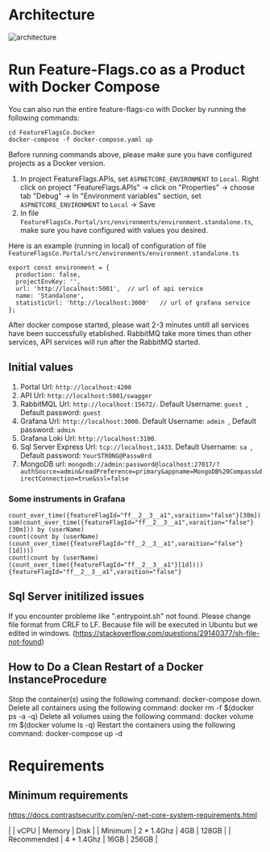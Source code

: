 # Architecture

![architecture](https://user-images.githubusercontent.com/68597908/130388173-dbdafb6f-49e5-4225-9f02-e1327bdcfde5.png)



# Run Feature-Flags.co as a Product with Docker Compose

You can also run the entire feature-flags-co with Docker by running the following commands:

    cd FeatureFlagsCo.Docker
    docker-compose -f docker-compose.yaml up

Before running commands above, please make sure you have configured projects as a Docker version.

1. In project FeatureFlags.APIs, set `ASPNETCORE_ENVIRONMENT` to `Local`. Right click on project "FeatureFlags.APIs" -> click on "Properties" -> choose tab "Debug" -> In "Environment variables" section, set `ASPNETCORE_ENVIRONMENT` to `Local` -> Save
2. In file `FeatureFlagsCo.Portal/src/environments/environment.standalone.ts`, make sure you have configured with values you desired. 

Here is an example (running in local) of configuration of file `FeatureFlagsCo.Portal/src/environments/environment.standalone.ts`

    export const environment = {
      production: false,  
      projectEnvKey: '',  
      url: 'http://localhost:5001',  // url of api service
      name: 'Standalone',
      statisticUrl: 'http://localhost:3000'   // url of grafana service
    };

After docker compose started, please wait 2-3 minutes untill all services have been successfully etablished. RabbitMQ take more times than other services, API services will run after the RabbitMQ started.

## Initial values

1. Portal Url: `http://localhost:4200`
2. API Url: `http://localhost:5001/swagger`
3. RabbitMQL Url: `http://localhost:15672/`. Default Username: `guest `, Default password: `guest`
4. Grafana Url: `http://localhost:3000`.  Default Username: `admin `, Default password: `admin`
5. Grafana Loki Url: `http://localhost:3100`.
6. Sql Server Express Url: `tcp://localhost,1433`. Default Username: `sa `, Default password: `YourSTRONG@Passw0rd`
7. MongoDB url: `mongodb://admin:password@localhost:27017/?authSource=admin&readPreference=primary&appname=MongoDB%20Compass&directConnection=true&ssl=false`

### Some instruments in Grafana

    count_over_time({featureFlagId="ff__2__3__a1",varaition="false"}[30m])
    sum(count_over_time({featureFlagId="ff__2__3__a1",varaition="false"}[30m])) by (userName)
    count(count by (userName) (count_over_time({featureFlagId="ff__2__3__a1",varaition="false"}[1d])))
    count(count by (userName) (count_over_time({featureFlagId="ff__2__3__a1"}[1d])))
    {featureFlagId="ff__2__3__a1",varaition="false"}

## Sql Server initilized issues

If you encounter probleme like ".entrypoint.sh" not found. Please change file format from CRLF to LF. Because file will be executed in Ubuntu but we edited in windows. (https://stackoverflow.com/questions/29140377/sh-file-not-found)

## How to Do a Clean Restart of a Docker InstanceProcedure

Stop the container(s) using the following command: docker-compose down.
Delete all containers using the following command: docker rm -f $(docker ps -a -q)
Delete all volumes using the following command: docker volume rm $(docker volume ls -q)
Restart the containers using the following command: docker-compose up -d

# Requirements

## Minimum requirements

https://docs.contrastsecurity.com/en/-net-core-system-requirements.html


|             | vCPU        | Memory |  Disk    |
| Minimum     | 2 * 1.4Ghz | 4GB    |  128GB   |
| Recommended | 4 * 1.4Ghz | 16GB   |  256GB   |
